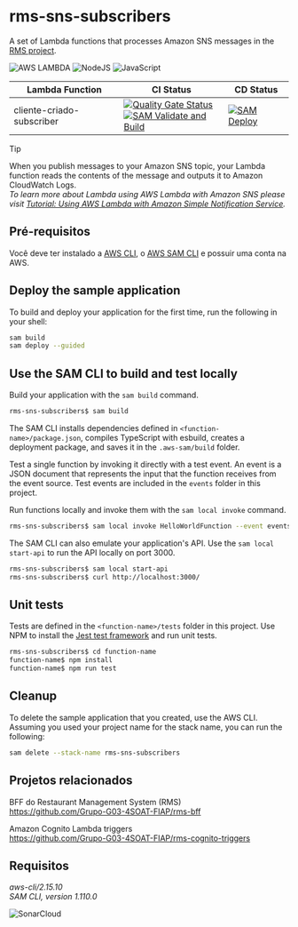 # rms-sns-subscribers
A set of Lambda functions that processes Amazon SNS messages in the [RMS project](https://github.com/Grupo-G03-4SOAT-FIAP/rms-bff).

![AWS LAMBDA](https://img.shields.io/badge/AWS%20Lambda-FF9900.svg?style=for-the-badge&logo=AWS-Lambda&logoColor=white)
![NodeJS](https://img.shields.io/badge/node.js-6DA55F?style=for-the-badge&logo=node.js&logoColor=white)
![JavaScript](https://img.shields.io/badge/JavaScript-F7DF1E?style=for-the-badge&logo=javascript&logoColor=black)

| Lambda Function           | CI Status                                                                                                                                                                                                                                                                                                                                                                                                                                                                              | CD Status                                                                                                                                                                                                             |
|---------------------------|----------------------------------------------------------------------------------------------------------------------------------------------------------------------------------------------------------------------------------------------------------------------------------------------------------------------------------------------------------------------------------------------------------------------------------------------------------------------------------------|-----------------------------------------------------------------------------------------------------------------------------------------------------------------------------------------------------------------------|
| cliente-criado-subscriber | [![Quality Gate Status](https://sonarcloud.io/api/project_badges/measure?project=rms-sns-subscribers_cliente-criado-subscriber&metric=alert_status)](https://sonarcloud.io/summary/new_code?id=rms-sns-subscribers_cliente-criado-subscriber)<br>[![SAM Validate and Build](https://github.com/Grupo-G03-4SOAT-FIAP/rms-sns-subscribers/actions/workflows/sam-validate.yml/badge.svg)](https://github.com/Grupo-G03-4SOAT-FIAP/rms-sns-subscribers/actions/workflows/sam-validate.yml) | [![SAM Deploy](https://github.com/Grupo-G03-4SOAT-FIAP/rms-sns-subscribers/actions/workflows/sam-deploy.yml/badge.svg)](https://github.com/Grupo-G03-4SOAT-FIAP/rms-sns-subscribers/actions/workflows/sam-deploy.yml) |

> [!TIP]
> When you publish messages to your Amazon SNS topic, your Lambda function reads the contents of the message and outputs it to Amazon CloudWatch Logs.\
> _To learn more about Lambda using AWS Lambda with Amazon SNS please visit [Tutorial: Using AWS Lambda with Amazon Simple Notification Service](https://docs.aws.amazon.com/lambda/latest/dg/with-sns-example.html)._

## Pré-requisitos

Você deve ter instalado a [AWS CLI](https://docs.aws.amazon.com/cli/latest/userguide/getting-started-install.html), o [AWS SAM CLI](https://docs.aws.amazon.com/serverless-application-model/latest/developerguide/install-sam-cli.html) e possuir uma conta na AWS.

## Deploy the sample application

To build and deploy your application for the first time, run the following in your shell:

```bash
sam build
sam deploy --guided
```

## Use the SAM CLI to build and test locally

Build your application with the `sam build` command.

```bash
rms-sns-subscribers$ sam build
```

The SAM CLI installs dependencies defined in `<function-name>/package.json`, compiles TypeScript with esbuild, creates a deployment package, and saves it in the `.aws-sam/build` folder.

Test a single function by invoking it directly with a test event. An event is a JSON document that represents the input that the function receives from the event source. Test events are included in the `events` folder in this project.

Run functions locally and invoke them with the `sam local invoke` command.

```bash
rms-sns-subscribers$ sam local invoke HelloWorldFunction --event events/event.json
```

The SAM CLI can also emulate your application's API. Use the `sam local start-api` to run the API locally on port 3000.

```bash
rms-sns-subscribers$ sam local start-api
rms-sns-subscribers$ curl http://localhost:3000/
```

## Unit tests

Tests are defined in the `<function-name>/tests` folder in this project. Use NPM to install the [Jest test framework](https://jestjs.io/) and run unit tests.

```bash
rms-sns-subscribers$ cd function-name
function-name$ npm install
function-name$ npm run test
```

## Cleanup

To delete the sample application that you created, use the AWS CLI. Assuming you used your project name for the stack name, you can run the following:

```bash
sam delete --stack-name rms-sns-subscribers
```

## Projetos relacionados

BFF do Restaurant Management System (RMS)\
https://github.com/Grupo-G03-4SOAT-FIAP/rms-bff

Amazon Cognito Lambda triggers\
https://github.com/Grupo-G03-4SOAT-FIAP/rms-cognito-triggers

## Requisitos

*aws-cli/2.15.10*\
*SAM CLI, version 1.110.0*

![SonarCloud](https://sonarcloud.io/images/project_badges/sonarcloud-white.svg)

